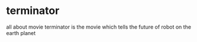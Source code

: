 # terminator
all about movie
terminator is the movie which tells the future of robot on the earth planet

